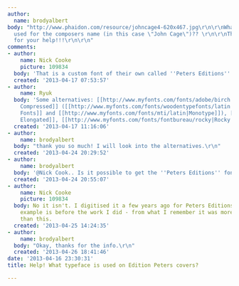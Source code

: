 ```yaml
---
author:
  name: brodyalbert
body: "http://www.phaidon.com/resource/johncage4-620x467.jpg\r\n\r\nWhat is the font
  used for the composers name (in this case \"John Cage\")?? \r\n\r\nThanks so much
  for your help!!!\r\n\r\n"
comments:
- author:
    name: Nick Cooke
    picture: 109834
  body: 'That is a custom font of their own called ''Peters Editions''. '
  created: '2013-04-17 07:53:57'
- author:
    name: Ryuk
  body: 'Some alternatives: [[http://www.myfonts.com/fonts/adobe/birch|Birch]], [[http://www.myfonts.com/search/LATIN|Latin
    Compressed]] ([[http://www.myfonts.com/fonts/woodentypefonts/latin|Wooden Type
    Fonts]] and [[http://www.myfonts.com/fonts/mti/latin|Monotype]]), [[http://www.myfonts.com/search/latino+elongated|Latino
    Elongated]], [[http://www.myfonts.com/fonts/fontbureau/rocky|Rocky Compressed]]'
  created: '2013-04-17 11:16:06'
- author:
    name: brodyalbert
  body: "thank you so much! I will look into the alternatives.\r\n"
  created: '2013-04-24 20:29:52'
- author:
    name: brodyalbert
  body: '@Nick Cook.. Is it possible to get the ''Peters Editions'' font? '
  created: '2013-04-24 20:55:07'
- author:
    name: Nick Cooke
    picture: 109834
  body: No it isn't. I digitised it a few years ago for Peters Editions. I think this
    example is before the work I did - from what I remember it was more condensed
    than this.
  created: '2013-04-25 14:24:35'
- author:
    name: brodyalbert
  body: "Okay, thanks for the info.\r\n"
  created: '2013-04-26 18:41:46'
date: '2013-04-16 23:30:31'
title: Help! What typeface is used on Edition Peters covers?

---
```

